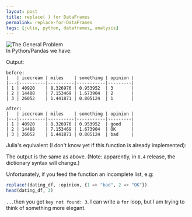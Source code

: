 ```yaml
---
layout: post
title: replace( ) for DataFrames
permalink: replace-for-DataFrames
tags: [julia, python, dataframes, analysis]
---
```

<img alt="The General Problem" src="http://imgs.xkcd.com/comics/the_general_problem.png" /><br />
In Python/Pandas we have:

<code data-gist-id="29fbce693d198040cd68" data-gist-hide-footer="true" data-gist-hide-line-numbers="true"></code>

Output:

```
before: 
|   | icecream | miles    | something | opinion |
|---|----------|----------|-----------|---------|
| 1 | 40920    | 8.326976 | 0.953952  | 3       |
| 2 | 14488    | 7.153469 | 1.673904  | 2       |
| 3 | 26052    | 1.441871 | 0.805124  | 1       |

after:
|   | icecream | miles    | something | opinion |
|---|----------|----------|-----------|---------|
| 1 | 40920    | 8.326976 | 0.953952  | good    |
| 2 | 14488    | 7.153469 | 1.673904  | OK      |
| 3 | 26052    | 1.441871 | 0.805124  | bad     |
```

Julia's equivalent (I don't know yet if this function is already implemented):
<br />
<code data-gist-id="23dfcfcedc53e44026f0" data-gist-hide-footer="true" data-gist-hide-line-numbers="true"></code>

The output is the same as above. (Note: apparently, in <code>0.4</code> release, the dictionary syntax will change.)

Unfortunately, if you feed the function an incomplete list, e.g:

``` julia
replace!(dating_df, :opinion, {1 => "bad", 2 => "OK"})
head(dating_df, 3)
```

`...`then you get `key not found: 3`. I can write a `for` loop, but I am trying to think of something more elegant.
